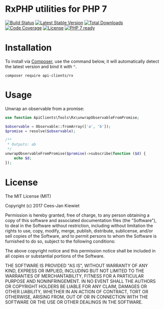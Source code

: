 # RxPHP utilities for PHP 7

[![Build Status](https://travis-ci.org/php-api-clients/rx.svg?branch=master)](https://travis-ci.org/php-api-clients/rx)
[![Latest Stable Version](https://poser.pugx.org/api-clients/rx/v/stable.png)](https://packagist.org/packages/api-clients/rx)
[![Total Downloads](https://poser.pugx.org/api-clients/rx/downloads.png)](https://packagist.org/packages/api-clients/rx)
[![Code Coverage](https://scrutinizer-ci.com/g/php-api-clients/rx/badges/coverage.png?b=master)](https://scrutinizer-ci.com/g/php-api-clients/rx/?branch=master)
[![License](https://poser.pugx.org/api-clients/rx/license.png)](https://packagist.org/packages/api-clients/rx)
[![PHP 7 ready](http://php7ready.timesplinter.ch/php-api-clients/rx/badge.svg)](https://travis-ci.org/php-api-clients/rx)

# Installation

To install via [Composer](http://getcomposer.org/), use the command below, it will automatically detect the latest version and bind it with `^`.

```
composer require api-clients/rx 
```
# Usage

Unwrap an observable from a promise:
```php
use function ApiClients\Tools\Rx\unwrapObservableFromPromise;

$observable = Observable::fromArray(['a', 'b']);
$promise = resolve($observable);

/**
 * Outputs: ab
 */
unwrapObservableFromPromise($promise)->subscribe(function ($d) {
    echo $d;
});
```

# License

The MIT License (MIT)

Copyright (c) 2017 Cees-Jan Kiewiet

Permission is hereby granted, free of charge, to any person obtaining a copy
of this software and associated documentation files (the "Software"), to deal
in the Software without restriction, including without limitation the rights
to use, copy, modify, merge, publish, distribute, sublicense, and/or sell
copies of the Software, and to permit persons to whom the Software is
furnished to do so, subject to the following conditions:

The above copyright notice and this permission notice shall be included in all
copies or substantial portions of the Software.

THE SOFTWARE IS PROVIDED "AS IS", WITHOUT WARRANTY OF ANY KIND, EXPRESS OR
IMPLIED, INCLUDING BUT NOT LIMITED TO THE WARRANTIES OF MERCHANTABILITY,
FITNESS FOR A PARTICULAR PURPOSE AND NONINFRINGEMENT. IN NO EVENT SHALL THE
AUTHORS OR COPYRIGHT HOLDERS BE LIABLE FOR ANY CLAIM, DAMAGES OR OTHER
LIABILITY, WHETHER IN AN ACTION OF CONTRACT, TORT OR OTHERWISE, ARISING FROM,
OUT OF OR IN CONNECTION WITH THE SOFTWARE OR THE USE OR OTHER DEALINGS IN THE
SOFTWARE.
